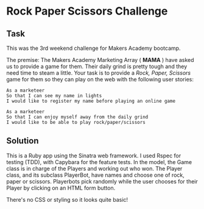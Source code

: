 # Rock Paper Scissors Challenge

Task
----
This was the 3rd weekend challenge for Makers Academy bootcamp.

The premise:
The Makers Academy Marketing Array ( **MAMA** ) have asked us to provide a game for them. Their daily grind is pretty tough and they need time to steam a little.
Your task is to provide a _Rock, Paper, Scissors_ game for them so they can play on the web with the following user stories:

```
As a marketeer
So that I can see my name in lights
I would like to register my name before playing an online game

As a marketeer
So that I can enjoy myself away from the daily grind
I would like to be able to play rock/paper/scissors
```

Solution
----
This is a Ruby app using the Sinatra web framework. I used Rspec for testing (TDD), with Capybara for the feature tests.
In the model, the Game class is in charge of the Players and working out who won. The Player class, and its subclass PlayerBot, have names and choose one of rock, paper or scissors. Playerbots pick randomly while the user chooses for their Player by clicking on an HTML form button.

There's no CSS or styling so it looks quite basic!
